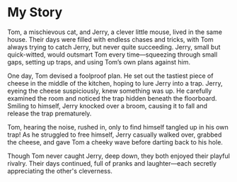 # My Story

Tom, a mischievous cat, and Jerry, a clever little mouse, lived in the same house. Their days were filled with endless chases and tricks, with Tom always trying to catch Jerry, but never quite succeeding. Jerry, small but quick-witted, would outsmart Tom every time—squeezing through small gaps, setting up traps, and using Tom’s own plans against him.

One day, Tom devised a foolproof plan. He set out the tastiest piece of cheese in the middle of the kitchen, hoping to lure Jerry into a trap. Jerry, eyeing the cheese suspiciously, knew something was up. He carefully examined the room and noticed the trap hidden beneath the floorboard. Smiling to himself, Jerry knocked over a broom, causing it to fall and release the trap prematurely.

Tom, hearing the noise, rushed in, only to find himself tangled up in his own trap! As he struggled to free himself, Jerry casually walked over, grabbed the cheese, and gave Tom a cheeky wave before darting back to his hole.

Though Tom never caught Jerry, deep down, they both enjoyed their playful rivalry. Their days continued, full of pranks and laughter—each secretly appreciating the other's cleverness.

